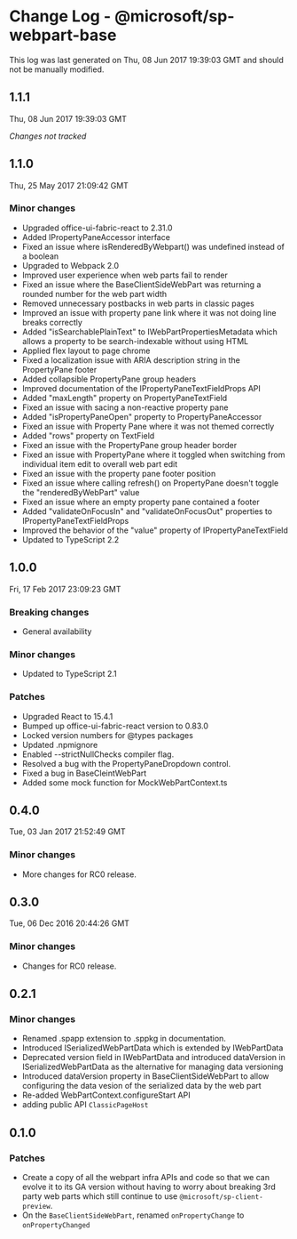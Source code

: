 # Change Log - @microsoft/sp-webpart-base

This log was last generated on Thu, 08 Jun 2017 19:39:03 GMT and should not be manually modified.

## 1.1.1
Thu, 08 Jun 2017 19:39:03 GMT

*Changes not tracked*

## 1.1.0
Thu, 25 May 2017 21:09:42 GMT

### Minor changes

- Upgraded office-ui-fabric-react to 2.31.0
- Added IPropertyPaneAccessor interface
- Fixed an issue where isRenderedByWebpart() was undefined instead of a boolean
- Upgraded to Webpack 2.0
- Improved user experience when web parts fail to render
- Fixed an issue where the BaseClientSideWebPart was returning a rounded number for the web part width
- Removed unnecessary postbacks in web parts in classic pages
- Improved an issue with property pane link where it was not doing line breaks correctly
- Added "isSearchablePlainText" to IWebPartPropertiesMetadata which allows a property to be search-indexable without using HTML
- Applied flex layout to page chrome
- Fixed a localization issue with ARIA description string in the PropertyPane footer
- Added collapsible PropertyPane group headers
- Improved documentation of the IPropertyPaneTextFieldProps API
- Added "maxLength" property on PropertyPaneTextField
- Fixed an issue with sacing a non-reactive property pane
- Added "isPropertyPaneOpen" property to PropertyPaneAccessor
- Fixed an issue with Property Pane where it was not themed correctly
- Added "rows" property on TextField
- Fixed an issue with the PropertyPane group header border
- Fixed an issue with PropertyPane where it toggled when switching from individual item edit to overall web part edit
- Fixed an issue with the property pane footer position
- Fixed an issue where calling refresh() on PropertyPane doesn't toggle the "renderedByWebPart" value
- Fixed an issue where an empty property pane contained a footer
- Added "validateOnFocusIn" and "validateOnFocusOut" properties to IPropertyPaneTextFieldProps
- Improved the behavior of the "value" property of IPropertyPaneTextField
- Updated to TypeScript 2.2

## 1.0.0
Fri, 17 Feb 2017 23:09:23 GMT

### Breaking changes

- General availability

### Minor changes

- Updated to TypeScript 2.1

### Patches

- Upgraded React to 15.4.1
- Bumped up office-ui-fabric-react version to 0.83.0
- Locked version numbers for @types packages
- Updated .npmignore
- Enabled --strictNullChecks compiler flag.
- Resolved a bug with the PropertyPaneDropdown control.
- Fixed a bug in BaseCleintWebPart
- Added some mock function for MockWebPartContext.ts

## 0.4.0
Tue, 03 Jan 2017 21:52:49 GMT

### Minor changes

- More changes for RC0 release.

## 0.3.0
Tue, 06 Dec 2016 20:44:26 GMT

### Minor changes

- Changes for RC0 release.

## 0.2.1

### Minor changes

- Renamed .spapp extension to .sppkg in documentation.
- Introduced ISerializedWebPartData which is extended by IWebPartData
- Deprecated version field in IWebPartData and introduced dataVersion in ISerializedWebPartData as the alternative for managing data versioning
- Introduced dataVersion property in BaseClientSideWebPart to allow configuring the data vesion of the serialized data by the web part
- Re-added WebPartContext.configureStart API
- adding public API `ClassicPageHost`

## 0.1.0

### Patches

- Create a copy of all the webpart infra APIs and code so that we can evolve it to its GA version without having to worry about breaking 3rd party web parts which still continue to use `@microsoft/sp-client-preview`.
- On the `BaseClientSideWebPart`, renamed `onPropertyChange` to `onPropertyChanged`

